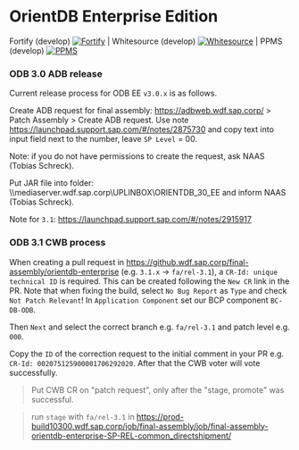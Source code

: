 OrientDB Enterprise Edition
===================

Fortify (develop) [![Fortify](https://gkesaporientdb.jaas-gcp.cloud.sap.corp/job/3.1.x/job/orientdb-enterprise-fortify-3.1.x/badge/icon)](https://gkesaporientdb.jaas-gcp.cloud.sap.corp/job/3.1.x/job/orientdb-enterprise-fortify-3.1.x/) |
Whitesource (develop) [![Whitesource](https://gkesaporientdb.jaas-gcp.cloud.sap.corp/job/3.0.x/job/orientdb-enterprise-whitesource-3.1.x/badge/icon)](https://gkesaporientdb.jaas-gcp.cloud.sap.corp/job/3.0.x/job/orientdb-enterprise-whitesource-3.1.x/) |
PPMS (develop) [![PPMS](https://gkesaporientdb.jaas-gcp.cloud.sap.corp/job/3.0.x/job/orientdb-enterprise-whitesource-ppms2-3.1.x//badge/icon)](https://gkesaporientdb.jaas-gcp.cloud.sap.corp/job/3.0.x/job/orientdb-enterprise-whitesource-ppms2-3.1.x/)

### ODB 3.0 ADB release

Current release process for ODB EE `v3.0.x` is as follows.

Create ADB request for final assembly: https://adbweb.wdf.sap.corp/  >  Patch Assembly >  Create ADB request. Use note https://launchpad.support.sap.com/#/notes/2875730 and copy text into input field next to the number, leave `SP Level` = 00.

Note: if you do not have permissions to create the request, ask NAAS (Tobias Schreck).

Put JAR file into folder: \\\\mediaserver.wdf.sap.corp\UPLINBOX\ORIENTDB_30_EE and inform NAAS (Tobias Schreck).

Note for `3.1`: https://launchpad.support.sap.com/#/notes/2915917

### ODB 3.1 CWB process

When creating a pull request in https://github.wdf.sap.corp/final-assembly/orientdb-enterprise (e.g. `3.1.x` -> `fa/rel-3.1`), a `CR-Id: unique technical ID` is required. This can be created following the `New CR` link in the PR.
Note that when fixing the build, select `No Bug Report` as `Type` and check `Not Patch Relevant`!
In `Application Component` set our BCP component `BC-DB-ODB`.

Then `Next` and select the correct branch e.g. `fa/rel-3.1` and patch level e.g. `000`.

Copy the `ID` of the correction request to the initial comment in your PR e.g. `CR-Id: 002075125900001706292020`. After that the CWB voter will vote successfully.

> Put CWB CR on "patch request", only after the "stage, promote" was successful.

> run `stage` with `fa/rel-3.1` in https://prod-build10300.wdf.sap.corp/job/final-assembly/job/final-assembly-orientdb-enterprise-SP-REL-common_directshipment/
